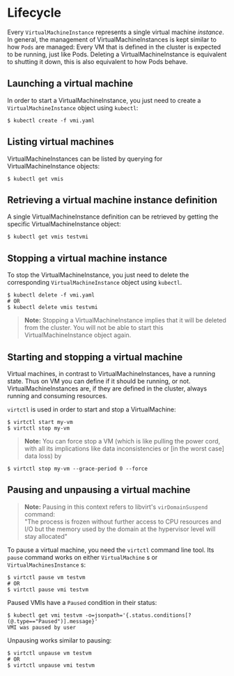 # Lifecycle

Every `VirtualMachineInstance` represents a single virtual machine
*instance*. In general, the management of VirtualMachineInstances is
kept similar to how `Pods` are managed: Every VM that is defined in the
cluster is expected to be running, just like Pods. Deleting a
VirtualMachineInstance is equivalent to shutting it down, this is also
equivalent to how Pods behave.


## Launching a virtual machine

In order to start a VirtualMachineInstance, you just need to create a
`VirtualMachineInstance` object using `kubectl`:

    $ kubectl create -f vmi.yaml


## Listing virtual machines

VirtualMachineInstances can be listed by querying for
VirtualMachineInstance objects:

    $ kubectl get vmis


## Retrieving a virtual machine instance definition

A single VirtualMachineInstance definition can be retrieved by getting
the specific VirtualMachineInstance object:

    $ kubectl get vmis testvmi


## Stopping a virtual machine instance

To stop the VirtualMachineInstance, you just need to delete the
corresponding `VirtualMachineInstance` object using `kubectl`.

    $ kubectl delete -f vmi.yaml
    # OR
    $ kubectl delete vmis testvmi

> **Note:** Stopping a VirtualMachineInstance implies that it will be
> deleted from the cluster. You will not be able to start this
> VirtualMachineInstance object again.

## Starting and stopping a virtual machine

Virtual machines, in contrast to VirtualMachineInstances, have a running state. Thus on VM you can define if it
should be running, or not. VirtualMachineInstances are, if they are defined in the cluster, always running and consuming resources.

`virtctl` is used in order to start and stop a VirtualMachine:

    $ virtctl start my-vm
    $ virtctl stop my-vm
    
> **Note:** You can force stop a VM (which is like pulling the power cord,
> with all its implications like data inconsistencies or
> [in the worst case] data loss) by

    $ virtctl stop my-vm --grace-period 0 --force

## Pausing and unpausing a virtual machine

> **Note:** Pausing in this context refers to libvirt's `virDomainSuspend` command:  
> "The process is frozen without further access to CPU resources and I/O but the memory used by the domain at the hypervisor level will stay allocated"

To pause a virtual machine, you need the `virtctl` command line tool. Its `pause` command works on either `VirtualMachine` s
or `VirtualMachinesInstance` s:

    $ virtctl pause vm testvm
    # OR
    $ virtctl pause vmi testvm

Paused VMIs have a `Paused` condition in their status:

    $ kubectl get vmi testvm -o=jsonpath='{.status.conditions[?(@.type=="Paused")].message}'
    VMI was paused by user

Unpausing works similar to pausing:

    $ virtctl unpause vm testvm
    # OR
    $ virtctl unpause vmi testvm
